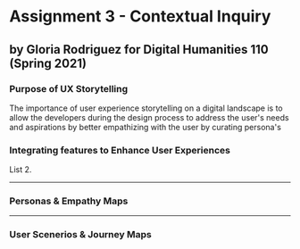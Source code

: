 # Assignment 3 - Contextual Inquiry 
## by Gloria Rodriguez for Digital Humanities 110 (Spring 2021)

### Purpose of UX Storytelling 
The importance of user experience storytelling on a digital landscape is to allow the developers during the design process to address the user's needs and aspirations by better empathizing with the user by curating persona's 

### Integrating features to Enhance User Experiences
List 2.

---

### Personas & Empathy Maps

---

### User Scenerios & Journey Maps

